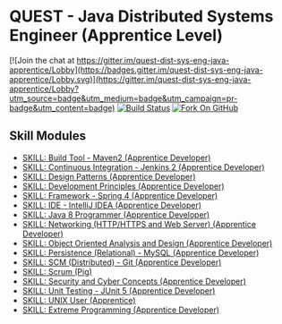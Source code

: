 # QUEST - Java Distributed Systems Engineer (Apprentice Level)

[![Join the chat at https://gitter.im/quest-dist-sys-eng-java-apprentice/Lobby](https://badges.gitter.im/quest-dist-sys-eng-java-apprentice/Lobby.svg)](https://gitter.im/quest-dist-sys-eng-java-apprentice/Lobby?utm_source=badge&utm_medium=badge&utm_campaign=pr-badge&utm_content=badge)
[![Build Status](https://travis-ci.org/gwolverson/quest-dist-sys-eng-java-apprentice.svg?branch=master)](https://travis-ci.org/gwolverson/quest-dist-sys-eng-java-apprentice)
[![Fork On GitHub](http://githubbadges.com/fork.svg?user=gwolverson&repo=quest-dist-sys-eng-java-apprentice&background=007ec6&color=fff&style=flat)](https://github.com/gwolverson/quest-dist-sys-eng-java-apprentice/fork)

## Skill Modules
  * [SKILL: Build Tool - Maven2 (Apprentice Developer)](./skill-build-tool-maven2-apprentice-dev)
  * [SKILL: Continuous Integration - Jenkins 2 (Apprentice Developer)](./skill-ci-jenkins2-apprentice-dev)
  * [SKILL: Design Patterns (Apprentice Developer)](./skill-design-patterns-apprentice-dev)
  * [SKILL: Development Principles (Apprentice Developer)](./skill-development-principles-apprentice-dev)
  * [SKILL: Framework - Spring 4 (Apprentice Developer)](./skill-fwk-java-spring-apprentice-dev)
  * [SKILL: IDE - IntelliJ IDEA (Apprentice Developer)](./skill-ide-intellij-idea-apprentice-dev)
  * [SKILL: Java 8 Programmer (Apprentice Developer)](./skill-java8-apprentice-dev)
  * [SKILL: Networking (HTTP/HTTPS and Web Server) (Apprentice Developer)](./skill-networking-apprentice-dev)
  * [SKILL: Object Oriented Analysis and Design (Apprentice Developer)](./skill-ooad-apprentice-dev)
  * [SKILL: Persistence (Relational) - MySQL (Apprentice Developer)](./skill-persistence-relational-mysql-apprentice-dev)
  * [SKILL: SCM (Distributed) - Git (Apprentice Developer)](./skill-scm-distributed-git-apprentice)
  * [SKILL: Scrum (Pig)](./skill-scrum-pig)
  * [SKILL: Security and Cyber Concepts (Apprentice Developer)](./skill-security-cyber-apprentice-dev)
  * [SKILL: Unit Testing - JUnit 5 (Apprentice Developer)](./skill-testing-junit5-apprentice-dev)
  * [SKILL: UNIX User (Apprentice)](./skill-unix-apprentice-user)
  * [SKILL: Extreme Programming (Apprentice Developer)](./skill-xp-apprentice-dev)

